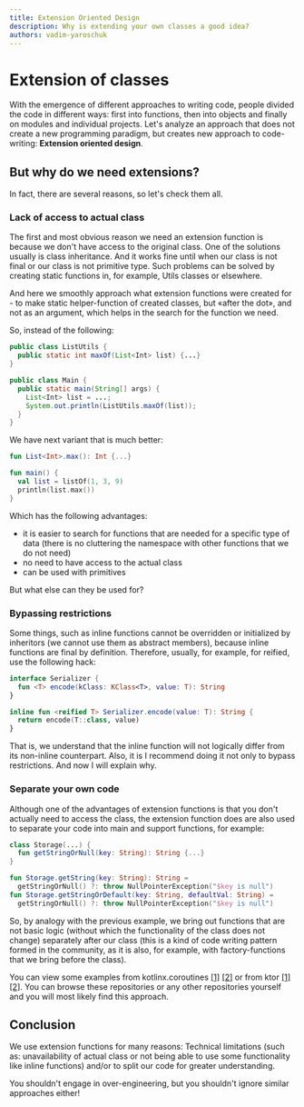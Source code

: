 ```yaml
---
title: Extension Oriented Design
description: Why is extending your own classes a good idea?
authors: vadim-yaroschuk
---
```

# Extension of classes
With the emergence of different approaches to writing code, people divided the code in different ways: 
first into functions, then into objects and finally on modules and individual projects. 
Let's analyze an approach that does not create a new programming paradigm, but creates new approach 
to code-writing: **Extension oriented design**.

## But why do we need extensions?
In fact, there are several reasons, so let's check them all.
### Lack of access to actual class
The first and most obvious reason we need an extension function is because we don't have access to the original class.
One of the solutions usually is class inheritance. And it works fine until
when our class is not final or our class is not primitive type. Such problems can be solved by creating 
static functions in, for example, Utils classes or elsewhere.

And here we smoothly approach what extension functions were created for - to make static helper-function of created classes,
but «after the dot», and not as an argument, which helps in the search for the function we need.

So, instead of the following:
```java 
public class ListUtils {
  public static int maxOf(List<Int> list) {...}
}

public class Main {
  public static main(String[] args) {
    List<Int> list = ...;
    System.out.println(ListUtils.maxOf(list));
  }
}
```
We have next variant that is much better:
```kotlin
fun List<Int>.max(): Int {...}

fun main() {
  val list = listOf(1, 3, 9)
  println(list.max())
}
```
Which has the following advantages:
- it is easier to search for functions that are needed for a specific type of data (there is no cluttering the namespace with other functions that we do not need)
- no need to have access to the actual class
- can be used with primitives

But what else can they be used for?

### Bypassing restrictions
Some things, such as inline functions cannot be overridden or initialized by inheritors (we cannot
use them as abstract members), because inline functions are final by definition. Therefore, usually, for example,
for reified, use the following hack:
```kotlin
interface Serializer {
  fun <T> encode(kClass: KClass<T>, value: T): String
}

inline fun <reified T> Serializer.encode(value: T): String {
  return encode(T::class, value)
}
```
That is, we understand that the inline function will not logically differ from its non-inline counterpart.
Also, it is I recommend doing it not only to bypass restrictions. And now I will explain why.

### Separate your own code
Although one of the advantages of extension functions is that you don't actually need to access the class, the extension function does
are also used to separate your code into main and support functions, for example:
```kotlin
class Storage(...) {
  fun getStringOrNull(key: String): String {...}
}

fun Storage.getString(key: String): String = 
  getStringOrNull() ?: throw NullPointerException("$key is null")
fun Storage.getStringOrDefault(key: String, defaultVal: String) = 
  getStringOrNull() ?: throw NullPointerException("$key is null")
```
So, by analogy with the previous example, we bring out functions that are not basic logic (without which the functionality of the
class does not change) separately after our class (this is a kind of code writing pattern formed in the community,
as it is also, for example, with factory-functions that we bring before the class).

You can view some examples from kotlinx.coroutines
[\[1\]](https://github.com/Kotlin/kotlinx.serialization/blob/master/core/commonMain/src/kotlinx/serialization/encoding/Decoding.kt#L561)
[\[2\]](https://github.com/Kotlin/kotlinx.serialization/blob/master/core/commonMain/src/kotlinx/serialization/encoding/Encoding.kt#L483)
or from ktor
[\[1\]](https://github.com/ktorio/ktor/blob/main/ktor-io/common/src/io/ktor/utils/io/ByteReadChannel.kt#L201)
[\[2\]](https://github.com/ktorio/ktor/blob/main/ktor-io/common/src/io/ktor/utils/io/core/Packet.kt#L15).
You can browse these repositories or any other repositories yourself and you will most likely find this approach.

## Conclusion
We use extension functions for many reasons: Technical limitations (such as: unavailability of actual class
or not being able to use some functionality like inline functions) and/or to split our code for
greater understanding.

You shouldn't engage in over-engineering, but you shouldn't ignore similar approaches either!

